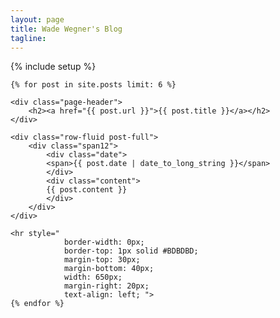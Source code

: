 ```yaml
---
layout: page
title: Wade Wegner's Blog
tagline: 
---
```

{% include setup %}

<div>

	{% for post in site.posts limit: 6 %}

	<div class="page-header">
		<h2><a href="{{ post.url }}">{{ post.title }}</a></h2>
	</div>

	<div class="row-fluid post-full">
		<div class="span12">
			<div class="date">
			<span>{{ post.date | date_to_long_string }}</span>
			</div>
			<div class="content">
			{{ post.content }}
			</div>
		</div>
	</div>

	<hr style="
				border-width: 0px; 
				border-top: 1px solid #BDBDBD; 
				margin-top: 30px;
				margin-bottom: 40px; 
				width: 650px;
				margin-right: 20px;
				text-align: left; ">
	{% endfor %}
</div>
